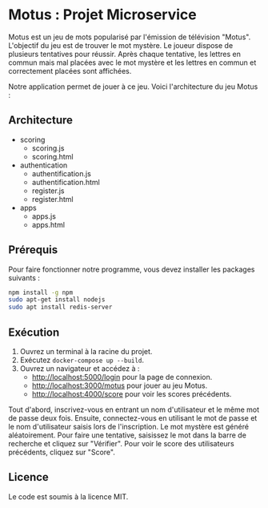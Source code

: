 # Motus : Projet Microservice

Motus est un jeu de mots popularisé par l'émission de télévision "Motus". L'objectif du jeu est de trouver le mot mystère. Le joueur dispose de plusieurs tentatives pour réussir. Après chaque tentative, les lettres en commun mais mal placées avec le mot mystère et les lettres en commun et correctement placées sont affichées.

Notre application permet de jouer à ce jeu. Voici l'architecture du jeu Motus :

## Architecture

- scoring
  - scoring.js
  - scoring.html
- authentication
  - authentification.js
  - authentification.html
  - register.js
  - register.html
- apps
  - apps.js
  - apps.html

## Prérequis

Pour faire fonctionner notre programme, vous devez installer les packages suivants :

```bash
npm install -g npm
sudo apt-get install nodejs
sudo apt install redis-server
```
## Exécution

1. Ouvrez un terminal à la racine du projet.
2. Exécutez `docker-compose up --build`.
3. Ouvrez un navigateur et accédez à :
   - [http://localhost:5000/login](http://localhost:5000/login) pour la page de connexion.
   - [http://localhost:3000/motus](http://localhost:3000/motus) pour jouer au jeu Motus.
   - [http://localhost:4000/score](http://localhost:4000/score) pour voir les scores précédents.

Tout d'abord, inscrivez-vous en entrant un nom d'utilisateur et le même mot de passe deux fois.
Ensuite, connectez-vous en utilisant le mot de passe et le nom d'utilisateur saisis lors de l'inscription.
Le mot mystère est généré aléatoirement.
Pour faire une tentative, saisissez le mot dans la barre de recherche et cliquez sur "Vérifier".
Pour voir le score des utilisateurs précédents, cliquez sur "Score".

## Licence

Le code est soumis à la licence MIT.

